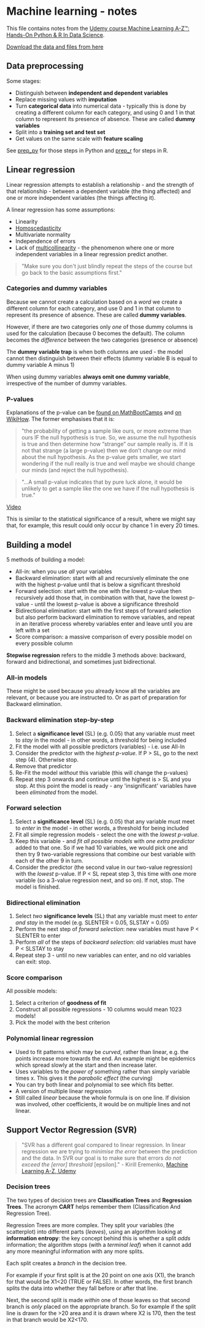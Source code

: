 # Machine learning - notes

This file contains notes from the [Udemy course Machine Learning A-Z™: Hands-On Python & R In Data Science](https://www.udemy.com/machinelearning/).

[Download the data and files from here](https://www.superdatascience.com/machine-learning/)

## Data preprocessing

Some stages:

* Distinguish between **independent and dependent variables**
* Replace missing values with **imputation**
* Turn **categorical data** into numerical data - typically this is done by creating a different column for each category, and using 0 and 1 in that column to represent its presence of absence. These are called **dummy variables**
* Split into a **training set and test set**
* Get values on the same scale with **feature scaling**

See [prep_py](/prep_py.md) for those steps in Python and [prep_r](/prep_r.md) for steps in R.

## Linear regression

Linear regression attempts to establish a relationship - and the strength of that relationship - between a dependent variable (the thing affected) and one or more independent variables (the things affecting it).

A linear regression has some assumptions:

* Linearity
* [Homoscedasticity](https://en.wikipedia.org/wiki/Homoscedasticity)
* Multivariate normality
* Independence of errors
* Lack of [multicollinearity](https://en.wikipedia.org/wiki/Multicollinearity) - the phenomenon where one or more independent variables in a linear regression predict another.

> "Make sure you don't just blindly repeat the steps of the course but go back to the basic assumptions first."

### Categories and dummy variables

Because we cannot create a calculation based on a *word* we create a different column for each category, and use 0 and 1 in that column to represent its presence of absence. These are called **dummy variables**.

However, if there are two categories only *one* of those dummy columns is used for the calculation (because 0 becomes the default). The column becomes the *difference* between the two categories (presence or absence)

The **dummy variable trap** is when both columns are used - the model cannot then distinguish between their effects (dummy variable B is equal to dummy variable A minus 1)

When using dummy variables **always omit one dummy variable**, irrespective of the number of dummy variables.


### P-values

Explanations of the p-value can be [found on MathBootCamps](https://www.mathbootcamps.com/what-is-a-p-value/) and [on WikiHow](https://www.wikihow.com/Calculate-P-Value). The former emphasises that it is:

> "the probability of getting a sample like ours, or more extreme than ours IF the null hypothesis is true. So, we assume the null hypothesis is true and then determine how “strange” our sample really is. If it is not that strange (a large p-value) then we don’t change our mind about the null hypothesis. As the p-value gets smaller, we start wondering if the null really is true and well maybe we should change our minds (and reject the null hypothesis).

> "...A small p-value indicates that by pure luck alone, it would be unlikely to get a sample like the one we have if the null hypothesis is true."

[Video](https://youtu.be/eyknGvncKLw)

This is similar to the statistical significance of a result, where we might say that, for example, this result could only occur by chance 1 in every 20 times.

## Building a model

5 methods of building a model:

* All-in: when you use *all* your variables
* Backward elimination: start with all and recursively eliminate the one with the highest p-value until that is below a significant threshold
* Forward selection: start with the one with the lowest p-value then recursively add those that, in combination with that, have the lowest p-value - until the lowest p-value is above a significance threshold
* Bidirectional elimination: start with the first steps of forward selection but also perform backward elimination to remove variables, and repeat in an iterative process whereby variables enter and leave until you are left with a set
* Score comparison: a massive comparison of every possible model on every possible column

**Stepwise regression** refers to the middle 3 methods above: backward, forward and bidirectional, and sometimes just bidirectional.

### All-in models

These might be used because you already know all the variables are relevant, or because you are instructed to. Or as part of preparation for Backward elimination.

### Backward elimination step-by-step

1. Select a **significance level** (SL) (e.g. 0.05) that any variable must meet to *stay* in the model - in other words, a threshold for being included
2. Fit the model with all possible predictors (variables) - i.e. use All-In
3. Consider the predictor with the *highest p-value*. If P > SL, go to the next step (4). Otherwise stop.
4. Remove that predictor
5. Re-Fit the model *without* this variable (this will change the p-values)
6. Repeat step 3 onwards and continue until the highest is > SL and you stop. At this point the model is ready - any 'insignificant' variables have been *eliminated* from the model.

### Forward selection

1. Select a **significance level** (SL) (e.g. 0.05) that any variable must meet to *enter* in the model - in other words, a threshold for being included
2. Fit all simple regression models - select the one with the *lowest p-value*.
3. Keep this variable - and *fit all possible models* with *one extra predictor* added to that one. So if we had 10 variables, we would pick one and then try 9 two-variable regressions that combine our best variable with each of the other 9 in turn.
4. Consider the predictor (the second value in our two-value regression) with the *lowest* p-value. If P < SL repeat step 3, this time with one more variable (so a 3-value regression next, and so on). If not, stop. The model is finished.

### Bidirectional elimination

1. Select *two* **significance levels** (SL) that any variable must meet to *enter and stay* in the model (e.g. SLENTER = 0.05, SLSTAY = 0.05)
2. Perform the next step of *forward selection*: new variables must have P < SLENTER to enter
3. Perform *all* of the steps of *backward selection*: old variables must have P < SLSTAY to stay
4. Repeat step 3 - until no new variables can enter, and no old variables can exit: stop.

### Score comparison

All possible models:

1. Select a criterion of **goodness of fit**
2. Construct all possible regressions - 10 columns would mean 1023 models!
3. Pick the model with the best criterion

### Polynomial linear regression

* Used to fit patterns which may be *curved*, rather than linear, e.g. the points increase more towards the end. An example might be epidemics which spread slowly at the start and then increase later.
* Uses variables to the *power of* something rather than simply variable times x. This gives it the *parabolic effect* (the curving)
* You can try both linear and polynomial to see which fits better.
* A version of multiple linear regression
* Still called *linear* because the whole formula is on one line. If division was involved, other coefficients, it would be on multiple lines and not linear.

## Support Vector Regression (SVR)

> "SVR has a different goal compared to linear regression. In linear regression we are trying to *minimise the error* between the prediction and the data. In SVR our goal is to make sure that errors *do not exceed the [error] threshold* [epsilon]." - Kirill Eremenko, [Machine Learning A-Z, Udemy](https://www.udemy.com/machinelearning/learn/v4/t/lecture/10459548?start=0)

### Decision trees

The two types of decision trees are **Classification Trees** and **Regression Trees**. The acronym **CART** helps remember them (Classification And Regression Tree).

Regression Trees are more complex. They split your variables (the scatterplot) into different parts (*leaves*), using an algorithm looking at **information entropy**: the key concept behind this is whether a split *adds* information; the algorithm stops (with a *terminal leaf*) when it cannot add any more meaningful information with any more splits.

Each split creates a *branch* in the decision tree.

For example if your first split is at the 20 point on one axis (X1), the branch for that would be X1<20 (TRUE or FALSE). In other words, the first branch splits the data into whether they fall before or after that line.

Next, the second split is made *within* one of those leaves so that second branch is *only* placed on the appropriate branch. So for example if the split line is drawn for the >20 area and it is drawn where X2 is 170, then the test in that branch would be X2<170. 
